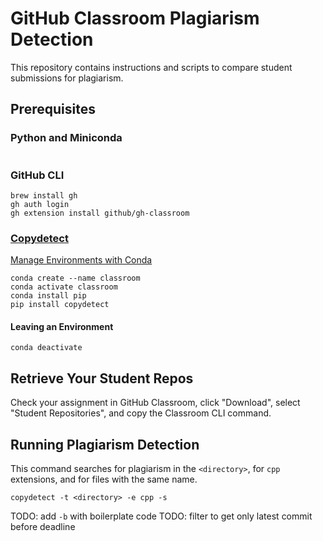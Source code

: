 # GitHub Classroom Plagiarism Detection

This repository contains instructions and scripts to compare student submissions for plagiarism.

## Prerequisites

### Python and Miniconda

```shell

```

### GitHub CLI

```shell
brew install gh
gh auth login
gh extension install github/gh-classroom
```

### [Copydetect](https://github.com/blingenf/copydetect)

[Manage Environments with Conda](https://docs.conda.io/projects/conda/en/latest/user-guide/tasks/manage-environments.html)

```shell
conda create --name classroom
conda activate classroom
conda install pip
pip install copydetect
```

#### Leaving an Environment

```shell
conda deactivate
```

## Retrieve Your Student Repos

Check your assignment in GitHub Classroom, click "Download", select "Student Repositories", and copy the Classroom CLI command. 

## Running Plagiarism Detection

This command searches for plagiarism in the `<directory>`, for `cpp` extensions, and for files with the same name.

```shell
copydetect -t <directory> -e cpp -s
```

TODO: add `-b` with boilerplate code
TODO: filter to get only latest commit before deadline
